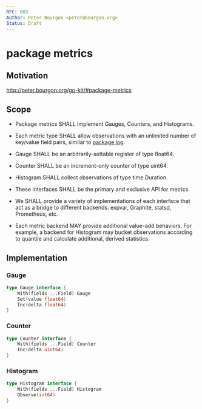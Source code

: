 ```yaml
---
RFC: 003
Author: Peter Bourgon <peter@bourgon.org>
Status: Draft
---
```


# package metrics

## Motivation

http://peter.bourgon.org/go-kit/#package-metrics

## Scope

- Package metrics SHALL implement Gauges, Counters, and Histograms.

- Each metric type SHALL allow observations with an unlimited number of key/value field pairs,
  similar to [package log](https://github.com/peterbourgon/gokit/blob/master/rfc/rfc004-package-log.md).

- Gauge SHALL be an arbitrarily-settable register of type float64.

- Counter SHALL be an increment-only counter of type uint64.

- Histogram SHALL collect observations of type time.Duration.

- These interfaces SHALL be the primary and exclusive API for metrics.

- We SHALL provide a variety of implementations of each interface that act as a
  bridge to different backends: expvar, Graphite, statsd, Prometheus, etc.

- Each metric backend MAY provide additional value-add behaviors.  For example,
  a backend for Histogram may bucket observations according to quantile and
  calculate additional, derived statistics.


## Implementation

### Gauge

```go
type Gauge interface {
	With(fields ...Field) Gauge
	Set(value float64)
	Inc(delta float64)
}
```

### Counter

```go
type Counter interface {
	With(fields ...Field) Counter
	Inc(delta uint64)
}
```

### Histogram

```go
type Histogram interface {
	With(fields ...Field) Histogram
	Observe(int64)
}
```


